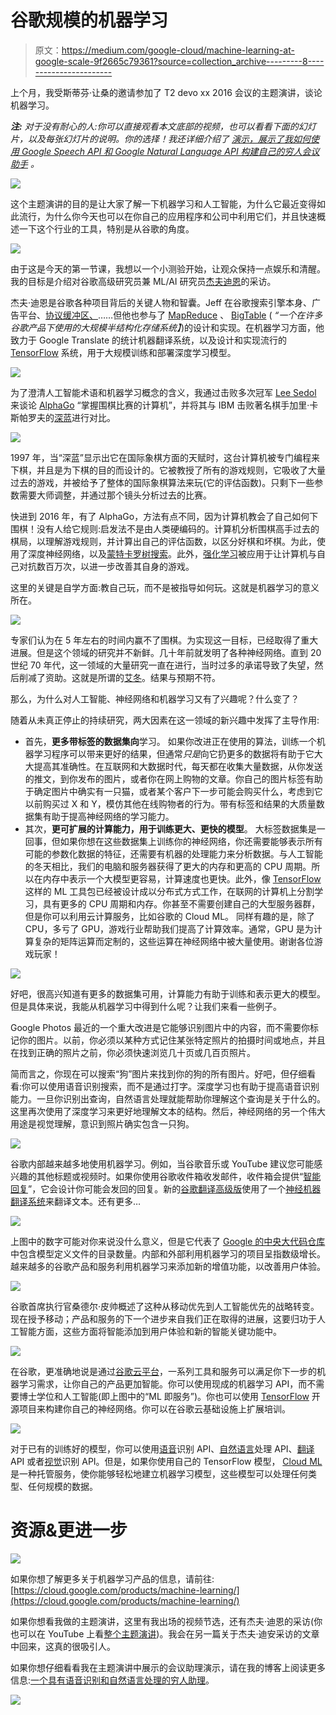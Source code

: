 # 谷歌规模的机器学习

> 原文：<https://medium.com/google-cloud/machine-learning-at-google-scale-9f2665c79361?source=collection_archive---------8----------------------->

上个月，我受斯蒂芬·让桑的邀请参加了 T2 devo xx 2016 会议的主题演讲，谈论机器学习。

***注:*** *对于没有耐心的人:你可以直接观看本文底部的视频，也可以看看下面的幻灯片，以及每张幻灯片的说明。你的选择！我还详细介绍了* [*演示，展示了我如何使用 Google Speech API 和 Google Natural Language API 构建自己的穷人会议助手*](http://glaforge.appspot.com/article/a-poor-man-assistant-with-speech-recognition-and-natural-language-processing) *。*

![](img/220c01c431f2a20408708505cb6a2e0f.png)

这个主题演讲的目的是让大家了解一下机器学习和人工智能，为什么它最近变得如此流行，为什么你今天也可以在你自己的应用程序和公司中利用它们，并且快速概述一下这个行业的工具，特别是从谷歌的角度。

![](img/18062e3aa7688bd16e3ae16141312674.png)

由于这是今天的第一节课，我想以一个小测验开始，让观众保持一点娱乐和清醒。我的目标是介绍对谷歌高级研究员兼 ML/AI 研究员[杰夫迪恩](https://research.google.com/pubs/jeff.html)的采访。

杰夫·迪恩是谷歌各种项目背后的关键人物和智囊。Jeff 在谷歌搜索引擎本身、广告平台、[协议缓冲区、](https://developers.google.com/protocol-buffers/)……但他也参与了 [MapReduce](https://research.google.com/archive/mapreduce.html) 、 [BigTable](https://research.google.com/archive/bigtable.html) ( *“一个在许多谷歌产品下使用的大规模半结构化存储系统】*)的设计和实现。在机器学习方面，他致力于 Google Translate 的统计机器翻译系统，以及设计和实现流行的 [TensorFlow](https://www.tensorflow.org/) 系统，用于大规模训练和部署深度学习模型。

![](img/4fa8a2ab2559985ac20a88b047ad445f.png)

为了澄清人工智能术语和机器学习概念的含义，我通过击败多次冠军 [Lee Sedol](https://en.wikipedia.org/wiki/Lee_Sedol) 来谈论 [AlphaGo](https://deepmind.com/research/alphago/) “掌握围棋比赛的计算机”，并将其与 IBM 击败著名棋手加里·卡斯帕罗夫的[深蓝](https://en.wikipedia.org/wiki/Deep_Blue_(chess_computer))进行对比。

![](img/1887563211d154ba264c4ab95b9e5239.png)

1997 年，当“深蓝”显示出它在国际象棋方面的天赋时，这台计算机被专门编程来下棋，并且是为下棋的目的而设计的。它被教授了所有的游戏规则，它吸收了大量过去的游戏，并被给予了整体的国际象棋算法来玩(它的评估函数)。只剩下一些参数需要大师调整，并通过那个镜头分析过去的比赛。

快进到 2016 年，有了 AlphaGo，方法有点不同，因为计算机教会了自己如何下围棋！没有人给它规则:启发法不是由人类硬编码的。计算机分析围棋高手过去的棋局，以理解游戏规则，并计算出自己的评估函数，以区分好棋和坏棋。为此，使用了深度神经网络，以及[蒙特卡罗树搜索](https://en.wikipedia.org/wiki/Monte_Carlo_tree_search)。此外，[强化学习](https://en.wikipedia.org/wiki/Reinforcement_learning)被应用于让计算机与自己对抗数百万次，以进一步改善其自身的游戏。

这里的关键是自学方面:教自己玩，而不是被指导如何玩。这就是机器学习的意义所在。

![](img/c6cd0e3c956796f272582d9e6b6e273b.png)

专家们认为在 5 年左右的时间内赢不了围棋。为实现这一目标，已经取得了重大进展。但是这个领域的研究并不新鲜。几十年前就发明了各种神经网络。直到 20 世纪 70 年代，这一领域的大量研究一直在进行，当时过多的承诺导致了失望，然后削减了资助。这就是所谓的[艾冬](https://en.wikipedia.org/wiki/AI_winter)。结果与预期不符。

那么，为什么对人工智能、神经网络和机器学习又有了兴趣呢？什么变了？

随着从未真正停止的持续研究，两大因素在这一领域的新兴趣中发挥了主导作用:

*   首先，**更多带标签的数据集向**学习。
    如果你改进正在使用的算法，训练一个机器学习程序可以带来更好的结果，但通常*只是*向它扔更多的数据将有助于它大大提高其准确性。在互联网和大数据时代，每天都在收集大量数据，从你发送的推文，到你发布的图片，或者你在网上购物的文章。你自己的图片标签有助于确定图片中确实有一只猫，或者某个客户下一步可能会购买什么，考虑到它以前购买过 X 和 Y，模仿其他在线购物者的行为。带有标签和结果的大质量数据集有助于提高神经网络的学习能力。
*   其次，**更可扩展的计算能力，用于训练更大、更快的模型**。
    大标签数据集是一回事，但如果你想在这些数据集上训练你的神经网络，你还需要能够表示所有可能的参数化数据的特征，还需要有机器的处理能力来分析数据。与人工智能的冬天相比，我们的电脑和服务器获得了更大的内存和更高的 CPU 周期。所以在内存中表示一个大模型更容易，计算速度也更快。此外，像 [TensorFlow](https://www.tensorflow.org/) 这样的 ML 工具包已经被设计成以分布式方式工作，在联网的计算机上分割学习，具有更多的 CPU 周期和内存。你甚至不需要创建自己的大型服务器群，但是你可以利用云计算服务，比如谷歌的 Cloud ML。
    同样有趣的是，除了 CPU，多亏了 GPU，游戏行业帮助我们提高了计算效率。通常，GPU 是为计算复杂的矩阵运算而定制的，这些运算在神经网络中被大量使用。谢谢各位游戏玩家！

![](img/1b8d17fe700713c6ce9d442eec5ff58d.png)

好吧，很高兴知道有更多的数据集可用，计算能力有助于训练和表示更大的模型。但是具体来说，我能从机器学习中得到什么呢？让我们来看一些例子。

Google Photos 最近的一个重大改进是它能够识别图片中的内容，而不需要你标记你的图片。以前，你必须以某种方式记住某张特定照片的拍摄时间或地点，并且在找到正确的照片之前，你必须快速浏览几十页或几百页照片。

简而言之，你现在可以搜索“狗”图片来找到你的狗的所有图片。好吧，但仔细看看:你可以使用语音识别搜索，而不是通过打字。深度学习也有助于提高语音识别能力。一旦你识别出查询，自然语言处理就能帮助你理解这个查询是关于什么的。这里再次使用了深度学习来更好地理解文本的结构。然后，神经网络的另一个伟大用途是视觉理解，意识到照片确实包含一只狗。

![](img/5eb6919da28c84edeb5ca64fce2ccfe5.png)

谷歌内部越来越多地使用机器学习。例如，当谷歌音乐或 YouTube 建议您可能感兴趣的其他标题或视频时。如果你使用谷歌收件箱收发邮件，收件箱会提供“[智能回复](https://blog.google/products/gmail/smart-reply-comes-to-inbox-by-gmail-on-the-web/)”，它会设计你可能会发回的回复。新的[谷歌翻译高级版](https://cloud.google.com/translate/docs/premium)使用了一个[神经机器翻译系统](https://research.googleblog.com/2016/09/a-neural-network-for-machine.html)来翻译文本。还有更多…

![](img/ffdd32844852d8ed4d3ee7885f66c9e6.png)

上图中的数字可能对你来说没什么意义，但是它代表了 [Google 的中央大代码仓库](http://glaforge.appspot.com/article/billions-of-lines-of-code-in-a-single-repository-seriously)中包含模型定义文件的目录数量。内部和外部利用机器学习的项目呈指数级增长。越来越多的谷歌产品和服务利用机器学习来添加新的增值功能，以改善用户体验。

![](img/1727ac6cc823d44aceecc8f088d2c229.png)

谷歌首席执行官桑德尔·皮帅概述了这种从移动优先到人工智能优先的战略转变。现在授予移动；产品和服务的下一个进步来自我们正在取得的进展，这要归功于人工智能方面，这些方面将智能添加到用户体验和新的智能关键功能中。

![](img/8fa858479a36147bef0bf07c9134620a.png)

在谷歌，更准确地说是通过[谷歌云平台](https://cloud.google.com/)，一系列工具和服务可以满足你下一步的机器学习需求，让你自己的产品更加智能。你可以使用现成的机器学习 API，而不需要博士学位和人工智能(即上图中的“ML 即服务”)。你也可以使用 [TensorFlow](https://www.tensorflow.org/) 开源项目来构建你自己的神经网络。你可以在谷歌云基础设施上扩展培训。

![](img/40b544e3c825153e50e940e4ad173fda.png)

对于已有的训练好的模型，你可以使用[语音](https://cloud.google.com/speech/)识别 API、[自然语言](https://cloud.google.com/natural-language/)处理 API、[翻译](https://cloud.google.com/translate/) API 或者[视觉](https://cloud.google.com/vision/)识别 API。但是，如果你使用自己的 TensorFlow 模型， [Cloud ML](https://cloud.google.com/ml/) 是一种托管服务，使你能够轻松地建立机器学习模型，这些模型可以处理任何类型、任何规模的数据。

# 资源&更进一步

![](img/246b7b71532f821ead921980dedf9256.png)

如果你想了解更多关于机器学习产品的信息，请前往:[https://cloud.google.com/products/machine-learning/](https://cloud.google.com/products/machine-learning/)

如果你想看我做的主题演讲，这里有我出场的视频节选，还有杰夫·迪恩的采访(你也可以在 YouTube 上看[整个主题演讲](https://www.youtube.com/watch?v=T-ujPlfm6p4))。我会在另一篇关于杰夫·迪安采访的文章中回来，这真的很吸引人。

如果你想仔细看看我在主题演讲中展示的会议助理演示，请在我的博客上阅读更多信息:[一个具有语音识别和自然语言处理的穷人助理](http://glaforge.appspot.com/article/a-poor-man-assistant-with-speech-recognition-and-natural-language-processing)。

![](img/a25e09acb9a8540ef07613483d048260.png)